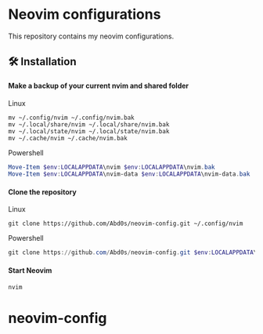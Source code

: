 # Neovim configurations

This repository contains my neovim configurations.

## 🛠️ Installation

#### Make a backup of your current nvim and shared folder

Linux
```shell
mv ~/.config/nvim ~/.config/nvim.bak
mv ~/.local/share/nvim ~/.local/share/nvim.bak
mv ~/.local/state/nvim ~/.local/state/nvim.bak
mv ~/.cache/nvim ~/.cache/nvim.bak
```

Powershell
```Powershell
Move-Item $env:LOCALAPPDATA\nvim $env:LOCALAPPDATA\nvim.bak
Move-Item $env:LOCALAPPDATA\nvim-data $env:LOCALAPPDATA\nvim-data.bak
```

#### Clone the repository

Linux
```shell
git clone https://github.com/Abd0s/neovim-config.git ~/.config/nvim
```

Powershell
```Powershell
git clone https://github.com/Abd0s/neovim-config.git $env:LOCALAPPDATA\nvim
```

#### Start Neovim

```shell
nvim
```
# neovim-config
